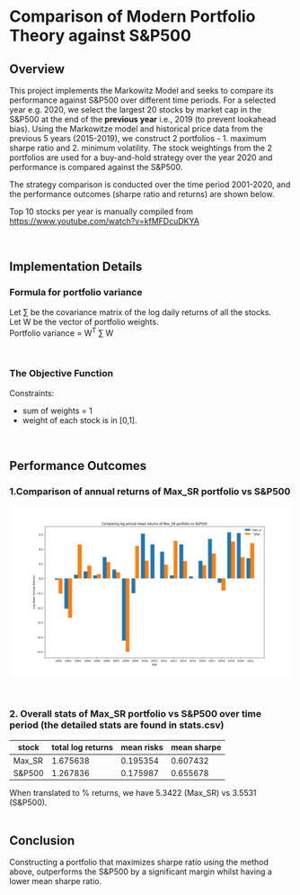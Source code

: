 # Comparison of Modern Portfolio Theory against S&P500

## Overview
This project implements the Markowitz Model and seeks to compare its performance against S&P500 over different time periods. For a selected year e.g. 2020, we select the largest 20 stocks by market cap in the S&P500 at the end of the **previous year** i.e., 2019 (to prevent lookahead bias). Using the Markowitze model and historical price data from the previous 5 years (2015-2019), we construct 2 portfolios - 1. maximum sharpe ratio and 2. minimum volatility. The stock weightings from the 2 portfolios are used for a buy-and-hold strategy over the year 2020 and performance is compared against the S&P500. 

The strategy comparison is conducted over the time period 2001-2020, and the performance outcomes (sharpe ratio and returns) are shown below. 

Top 10 stocks per year is manually compiled from https://www.youtube.com/watch?v=kfMFDcuDKYA

</br>

## Implementation Details

### Formula for portfolio variance
Let $\sum$ be the covariance matrix of the log daily returns of all the stocks.  
Let W be the vector of portfolio weights.  
Portfolio variance = W<sup>T</sup> $\sum$ W

</br>

### The Objective Function
Constraints: 
- sum of weights = 1 
- weight of each stock is in [0,1]. 

</br>

## Performance Outcomes

### 1.Comparison of annual returns of Max_SR portfolio vs S&P500
![Comparison of annual returns of Max_SR portfolio vs S&P500](./max_sr%20vs%20S%26P500%20means.png)

</br>

### 2. Overall stats of Max_SR portfolio vs S&P500 over time period (the detailed stats are found in stats.csv)
| stock  | total log returns | mean risks | mean sharpe |
|--------|-------------------|------------|-------------|
| Max_SR | 1.675638          | 0.195354   | 0.607432    |
| S&P500 | 1.267836          | 0.175987   | 0.655678    |

When translated to % returns, we have 5.3422 (Max_SR) vs 3.5531 (S&P500).  
</br>

## Conclusion
Constructing a portfolio that maximizes sharpe ratio using the method above, outperforms the S&P500 by a significant margin whilst having a lower mean sharpe ratio. 